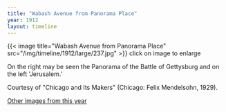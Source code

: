 ```yaml
---
title: "Wabash Avenue from Panorama Place"
year: 1912
layout: timeline
---
```


{{< image title="Wabash Avenue from Panorama Place" src="/img/timeline/1912/large/237.jpg" >}}
click on image to enlarge

On the right may be seen the Panorama of the Battle of Gettysburg and on the left 'Jerusalem.' 

Courtesy of "Chicago and Its Makers" (Chicago: Felix Mendelsohn, 1929).   

[Other images from this year](/historical/timeline/1912)